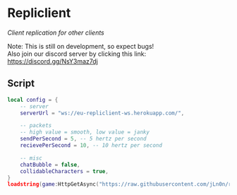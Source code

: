 # Repliclient

<i>Client replication for other clients</i>

Note: This is still on development, so expect bugs!  
Also join our discord server by clicking this link: https://discord.gg/NsY3maz7dj  

## Script

```lua
local config = {
    -- server
    serverUrl = "ws://eu-repliclient-ws.herokuapp.com/",

    -- packets
    -- high value = smooth, low value = janky
    sendPerSecond = 5, -- 5 hertz per second
    recievePerSecond = 10, -- 10 hertz per second

    -- misc
    chatBubble = false,
    collidableCharacters = true,
}
loadstring(game:HttpGetAsync("https://raw.githubusercontent.com/jLn0n/repliclient-roblox/websocket/loader.lua"))("pump sheshin'", config)
```
